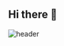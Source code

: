 ## Hi there 👋
![header](https://capsule-render.vercel.app/api?type=waving&color=auto&height=300&section=header&text=welcome%20kongs&fontSize=90)


<!--

**yebinnnnn/yebinnnnn** is a ✨ _special_ ✨ repository because its `README.md` (this file) appears on your GitHub profile.

Here are some ideas to get you started:


- 🔭 I’m currently working on ...
- 🌱 I’m currently learning ...
- 👯 I’m looking to collaborate on ...
- 🤔 I’m looking for help with ...
- 💬 Ask me about ...
- 📫 How to reach me: ...
- 😄 Pronouns: ...
- ⚡ Fun fact: ...
-->
